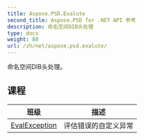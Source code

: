 ```yaml
---
title: Aspose.PSD.Evalute
second_title: Aspose.PSD for .NET API 参考
description: 命名空间DIB头处理
type: docs
weight: 80
url: /zh/net/aspose.psd.evalute/
---
```

命名空间DIB头处理。

## 课程

| 班级 | 描述 |
| --- | --- |
| [EvalException](./evalexception/) | 评估错误的自定义异常 |


